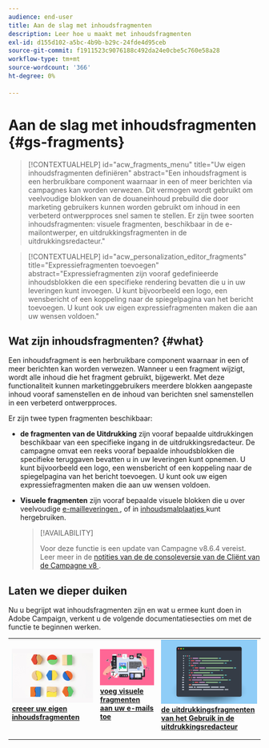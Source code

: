 ```yaml
---
audience: end-user
title: Aan de slag met inhoudsfragmenten
description: Leer hoe u maakt met inhoudsfragmenten
exl-id: d155d102-a5bc-4b9b-b29c-24fde4d95ceb
source-git-commit: f1911523c9076188c492da24e0cbe5c760e58a28
workflow-type: tm+mt
source-wordcount: '366'
ht-degree: 0%

---
```


# Aan de slag met inhoudsfragmenten {#gs-fragments}

>[!CONTEXTUALHELP]
>id="acw_fragments_menu"
>title="Uw eigen inhoudsfragmenten definiëren"
>abstract="Een inhoudsfragment is een herbruikbare component waarnaar in een of meer berichten via campagnes kan worden verwezen. Dit vermogen wordt gebruikt om veelvoudige blokken van de douaneinhoud prebuild die door marketing gebruikers kunnen worden gebruikt om inhoud in een verbeterd ontwerpproces snel samen te stellen. Er zijn twee soorten inhoudsfragmenten: visuele fragmenten, beschikbaar in de e-mailontwerper, en uitdrukkingsfragmenten in de uitdrukkingsredacteur."

>[!CONTEXTUALHELP]
>id="acw_personalization_editor_fragments"
>title="Expressiefragmenten toevoegen"
>abstract="Expressiefragmenten zijn vooraf gedefinieerde inhoudsblokken die een specifieke rendering bevatten die u in uw leveringen kunt invoegen. U kunt bijvoorbeeld een logo, een wensbericht of een koppeling naar de spiegelpagina van het bericht toevoegen. U kunt ook uw eigen expressiefragmenten maken die aan uw wensen voldoen."

## Wat zijn inhoudsfragmenten? {#what}

Een inhoudsfragment is een herbruikbare component waarnaar in een of meer berichten kan worden verwezen. Wanneer u een fragment wijzigt, wordt alle inhoud die het fragment gebruikt, bijgewerkt. Met deze functionaliteit kunnen marketinggebruikers meerdere blokken aangepaste inhoud vooraf samenstellen en de inhoud van berichten snel samenstellen in een verbeterd ontwerpproces.

Er zijn twee typen fragmenten beschikbaar:

* **de fragmenten van de Uitdrukking** zijn vooraf bepaalde uitdrukkingen beschikbaar van een specifieke ingang in de uitdrukkingsredacteur. De campagne omvat een reeks vooraf bepaalde inhoudsblokken die specifieke teruggaven bevatten u in uw leveringen kunt opnemen. U kunt bijvoorbeeld een logo, een wensbericht of een koppeling naar de spiegelpagina van het bericht toevoegen. U kunt ook uw eigen expressiefragmenten maken die aan uw wensen voldoen.

* **Visuele fragmenten** zijn vooraf bepaalde visuele blokken die u over veelvoudige [ e-mailleveringen ](../email/get-started-email-designer.md), of in [ inhoudsmalplaatjes ](../email/use-email-templates.md) kunt hergebruiken.

  >[!AVAILABILITY]
  >
  >Voor deze functie is een update van Campagne v8.6.4 vereist. Leer meer in de [ notities van de de consoleversie van de Cliënt van de Campagne v8 ](https://experienceleague.adobe.com/en/docs/campaign/campaign-v8/releases/release-notes).

## Laten we dieper duiken

Nu u begrijpt wat inhoudsfragmenten zijn en wat u ermee kunt doen in Adobe Campaign, verkent u de volgende documentatiesecties om met de functie te beginnen werken.

<table style="table-layout:fixed"><tr style="border: 0;">
<td>
<a href="create-fragment.md">
<img alt="Uw eigen expressiefragmenten maken" src="assets/do-not-localize/create-fragment.png">
</a>
<div>
<a href="create-fragment.md"><strong> creeer uw eigen inhoudsfragmenten </strong></a>
</div>
<p>
</td>
<td>
<a href="use-visual-fragments.md">
<img alt="Visuele fragmenten toevoegen aan uw e-mails" src="assets/do-not-localize/visual.png">
</a>
<div><a href="use-visual-fragments.md"><strong> voeg visuele fragmenten aan uw e-mails toe </strong>
</div>
<p>
</td>
<td>
<a href="use-expression-fragments.md">
<img alt="Expressiefragmenten toevoegen aan de expressie-editor" src="assets/do-not-localize/expression.png">
</a>
<div>
<a href="use-expression-fragments.md"><strong> de uitdrukkingsfragmenten van het Gebruik in de uitdrukkingsredacteur </strong></a>
</div>
<p></td>
</tr></table>